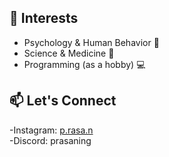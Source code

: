 ## 🔬 Interests  
- Psychology & Human Behavior 🧠  
- Science & Medicine 🔬  
- Programming (as a hobby) 💻

## 📫 Let's Connect  
-Instagram: [p.rasa.n](https://www.instagram.com/p.rasa.n/)  
-Discord: prasaning
